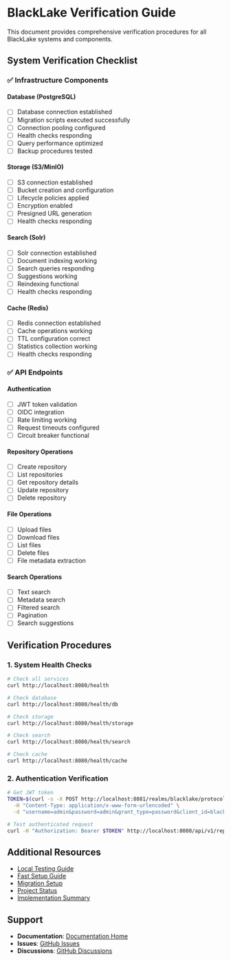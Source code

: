# BlackLake Verification Guide

This document provides comprehensive verification procedures for all BlackLake systems and components.

## System Verification Checklist

### ✅ **Infrastructure Components**

#### **Database (PostgreSQL)**
- [ ] Database connection established
- [ ] Migration scripts executed successfully
- [ ] Connection pooling configured
- [ ] Health checks responding
- [ ] Query performance optimized
- [ ] Backup procedures tested

#### **Storage (S3/MinIO)**
- [ ] S3 connection established
- [ ] Bucket creation and configuration
- [ ] Lifecycle policies applied
- [ ] Encryption enabled
- [ ] Presigned URL generation
- [ ] Health checks responding

#### **Search (Solr)**
- [ ] Solr connection established
- [ ] Document indexing working
- [ ] Search queries responding
- [ ] Suggestions working
- [ ] Reindexing functional
- [ ] Health checks responding

#### **Cache (Redis)**
- [ ] Redis connection established
- [ ] Cache operations working
- [ ] TTL configuration correct
- [ ] Statistics collection working
- [ ] Health checks responding

### ✅ **API Endpoints**

#### **Authentication**
- [ ] JWT token validation
- [ ] OIDC integration
- [ ] Rate limiting working
- [ ] Request timeouts configured
- [ ] Circuit breaker functional

#### **Repository Operations**
- [ ] Create repository
- [ ] List repositories
- [ ] Get repository details
- [ ] Update repository
- [ ] Delete repository

#### **File Operations**
- [ ] Upload files
- [ ] Download files
- [ ] List files
- [ ] Delete files
- [ ] File metadata extraction

#### **Search Operations**
- [ ] Text search
- [ ] Metadata search
- [ ] Filtered search
- [ ] Pagination
- [ ] Search suggestions

## Verification Procedures

### **1. System Health Checks**

```bash
# Check all services
curl http://localhost:8080/health

# Check database
curl http://localhost:8080/health/db

# Check storage
curl http://localhost:8080/health/storage

# Check search
curl http://localhost:8080/health/search

# Check cache
curl http://localhost:8080/health/cache
```

### **2. Authentication Verification**

```bash
# Get JWT token
TOKEN=$(curl -s -X POST http://localhost:8081/realms/blacklake/protocol/openid-connect/token \
  -H "Content-Type: application/x-www-form-urlencoded" \
  -d "username=admin&password=admin&grant_type=password&client_id=blacklake" | jq -r .access_token)

# Test authenticated request
curl -H "Authorization: Bearer $TOKEN" http://localhost:8080/api/v1/repos
```

## Additional Resources

- [Local Testing Guide](local_testing.md)
- [Fast Setup Guide](FAST_SETUP.md)
- [Migration Setup](MIGRATION_SETUP.md)
- [Project Status](PROJECT_STATUS.md)
- [Implementation Summary](IMPLEMENTATION_SUMMARY.md)

## Support

- **Documentation**: [Documentation Home](index.md)
- **Issues**: [GitHub Issues](https://github.com/your-org/blacklake/issues)
- **Discussions**: [GitHub Discussions](https://github.com/your-org/blacklake/discussions)